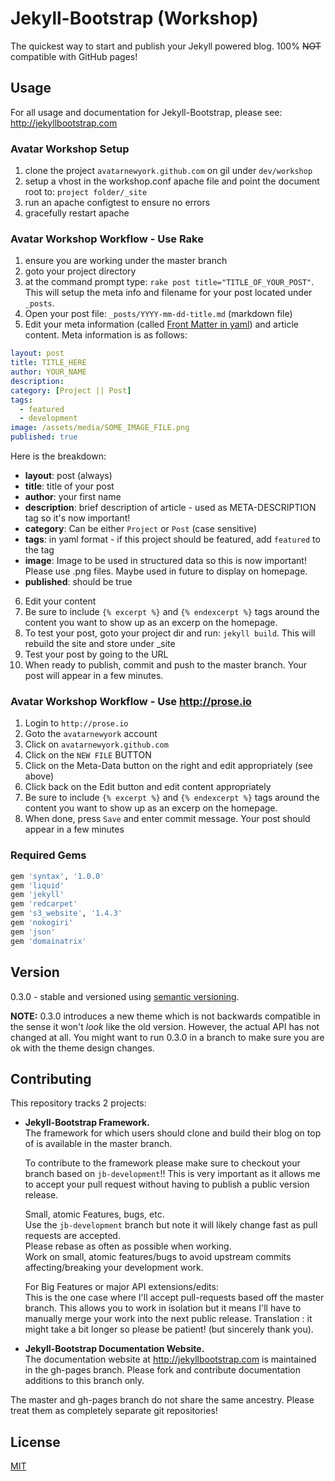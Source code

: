 # Jekyll-Bootstrap (Workshop)

The quickest way to start and publish your Jekyll powered blog. 100% ~~NOT~~ compatible with GitHub pages!

## Usage

For all usage and documentation for Jekyll-Bootstrap, please see: <http://jekyllbootstrap.com>

### Avatar Workshop Setup

1. clone the project `avatarnewyork.github.com` on gil under `dev/workshop`
2. setup a vhost in the workshop.conf apache file and point the document root to: `project folder/_site`
3. run an apache configtest to ensure no errors
4. gracefully restart apache

### Avatar Workshop Workflow - Use Rake

1. ensure you are working under the master branch
2. goto your project directory
3. at the command prompt type: `rake post title="TITLE_OF_YOUR_POST"`.  This will setup the meta info and filename for your post located under `_posts`.
4. Open your post file: `_posts/YYYY-mm-dd-title.md` (markdown file)
5. Edit your meta information (called [Front Matter in yaml](http://jekyllrb.com/docs/frontmatter/)) and article content.  Meta information is as follows:

```yaml
layout: post
title: TITLE_HERE
author: YOUR_NAME
description:
category: [Project || Post]
tags: 
  - featured
  - development
image: /assets/media/SOME_IMAGE_FILE.png
published: true
```

Here is the breakdown:

* __layout__: post (always)
* __title__: title of your post
* __author__: your first name
* __description__: brief description of article - used as META-DESCRIPTION tag so it's now important!
* __category__: Can be either `Project` or `Post` (case sensitive)
* __tags__: in yaml format - if this project should be featured, add `featured` to the tag
* __image__: Image to be used in structured data so this is now important!  Please use .png files.  Maybe used in future to display on homepage.
* __published__: should be true

6. Edit your content
7. Be sure to include `{% excerpt %}` and `{% endexcerpt %}` tags around the content you want to show up as an excerp on the homepage.
8. To test your post, goto your project dir and run: `jekyll build`.  This will rebuild the site and store under _site
9. Test your post by going to the URL
10. When ready to publish, commit and push to the master branch.  Your post will appear in a few minutes.

### Avatar Workshop Workflow - Use http://prose.io

1. Login to `http://prose.io`
2. Goto the `avatarnewyork` account
3. Click on `avatarnewyork.github.com`
4. Click on the `NEW FILE` BUTTON
5. Click on the Meta-Data button on the right and edit appropriately (see above)
6. Click back on the Edit button and edit content appropriately
7. Be sure to include `{% excerpt %}` and `{% endexcerpt %}` tags around the content you want to show up as an excerp on the homepage.
8. When done, press `Save` and enter commit message.  Your post should appear in a few minutes

### Required Gems
```Ruby
gem 'syntax', '1.0.0'
gem 'liquid'
gem 'jekyll'
gem 'redcarpet'
gem 's3_website', '1.4.3'
gem 'nokogiri'
gem 'json'
gem 'domainatrix'
```

## Version

0.3.0 - stable and versioned using [semantic versioning](http://semver.org/).

**NOTE:** 0.3.0 introduces a new theme which is not backwards compatible in the sense it won't _look_ like the old version.
However, the actual API has not changed at all.
You might want to run 0.3.0 in a branch to make sure you are ok with the theme design changes.

## Contributing 

This repository tracks 2 projects:

- **Jekyll-Bootstrap Framework.**  
  The framework for which users should clone and build their blog on top of is available in the master branch.
  
  To contribute to the framework please make sure to checkout your branch based on `jb-development`!!
  This is very important as it allows me to accept your pull request without having to publish a public version release.
  
  Small, atomic Features, bugs, etc.   
  Use the `jb-development` branch but note it will likely change fast as pull requests are accepted.   
  Please rebase as often as possible when working.   
  Work on small, atomic features/bugs to avoid upstream commits affecting/breaking your development work.
  
  For Big Features or major API extensions/edits:   
  This is the one case where I'll accept pull-requests based off the master branch.
  This allows you to work in isolation but it means I'll have to manually merge your work into the next public release.
  Translation : it might take a bit longer so please be patient! (but sincerely thank you).
 
- **Jekyll-Bootstrap Documentation Website.**    
  The documentation website at <http://jekyllbootstrap.com> is maintained in the gh-pages branch.
  Please fork and contribute documentation additions to this branch only.

The master and gh-pages branch do not share the same ancestry. Please treat them as completely separate git repositories!


## License

[MIT](http://opensource.org/licenses/MIT)
